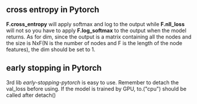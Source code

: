 ## cross entropy in Pytorch
**F.cross_entropy** will apply softmax and log to the output while **F.nll_loss** will not so you have to apply **F.log_softmax** to the output when the model returns.
As for dim, since the output is a matrix containing all the nodes and the size is NxF(N is the number of nodes and F is the length of the node features), the dim should be set to 1.

## early stopping in Pytorch
3rd lib *early-stopping-pytorch* is easy to use. Remember to detach the val_loss before using. If the model is trained by GPU, to.("cpu") should be called after detach()